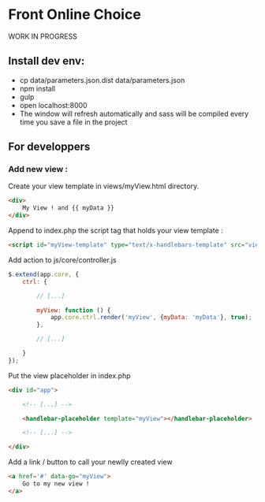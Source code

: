 # Front Online Choice

WORK IN PROGRESS

## Install dev env:

-   cp data/parameters.json.dist data/parameters.json
-   npm install
-   gulp
-   open localhost:8000
-   The window will refresh automatically and sass will be compiled every time you save a file in the project

## For developpers

### Add new view :

Create your view template in views/myView.html directory.

```html
<div>
    My View ! and {{ myData }}
</div>
```

Append to index.php the script tag that holds your view template :

```html
<script id="myView-template" type="text/x-handlebars-template" src="views/myView.html"></script>
```

Add action to js/core/controller.js

```js
$.extend(app.core, {
    ctrl: {

        // [...]

        myView: function () {
            app.core.ctrl.render('myView', {myData: 'myData'}, true);
        },

        // [...]

    }
});
```

Put the view placeholder in index.php

```html
<div id="app">

    <!-- [...] -->

    <handlebar-placeholder template="myView"></handlebar-placeholder>

    <!-- [...] -->

</div>
```

Add a link / button to call your newlly created view

```html
<a href='#' data-go="myView">
    Go to my new view !
</a>
```
